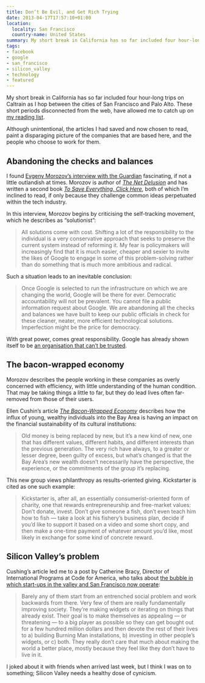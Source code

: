 ```yaml
---
title: Don’t Be Evil, and Get Rich Trying
date: 2013-04-17T17:57:10+01:00
location:
  locality: San Francisco
  country-name: United States
summary: My short break in California has so far included four hour-long trips on Caltrain as I hop between the cities of San Francisco and Palo Alto. These short periods disconnected from the web, have allowed me to catch up on my reading list.
tags:
- facebook
- google
- san_francisco
- silicon_valley
- technology
- featured
---
```

My short break in California has so far included four hour-long trips on Caltrain as I hop between the cities of San Francisco and Palo Alto. These short periods disconnected from the web, have allowed me to catch up on [my reading list][1].

Although unintentional, the articles I had saved and now chosen to read, paint a disparaging picture of the companies that are based here, and the people who choose to work for them.

## Abandoning the checks and balances

I found [Evgeny Morozov’s interview with the Guardian][2] fascinating, if not a little outlandish at times. Morozov is author of <cite>[The Net Delusion][3]</cite> and has written a second book <cite>[To Save Everything, Click Here][4]</cite>, both of which I’m inclined to read, if only because they challenge common ideas perpetuated within the tech industry.

In this interview, Morozov begins by criticising the self-tracking movement, which he describes as “solutionist”:

> All solutions come with cost. Shifting a lot of the responsibility to the individual is a very conservative approach that seeks to preserve the current system instead of reforming it. My fear is policymakers will increasingly find that it is much easier, cheaper and sexier to invite the likes of Google to engage in some of this problem-solving rather than do something that is much more ambitious and radical.

Such a situation leads to an inevitable conclusion:

> Once Google is selected to run the infrastructure on which we are changing the world, Google will be there for ever. Democratic accountability will not be prevalent. You cannot file a public information request about Google. We are abandoning all the checks and balances we have built to keep our public officials in check for these cleaner, neater, more efficient technological solutions. Imperfection might be the price for democracy.

With great power, comes great responsibility. Google has already shown itself to be [an organisation that can’t be trusted][5].

## The bacon-wrapped economy

Morozov describes the people working in these companies as overly concerned with efficiency, with little understanding of the human condition. That may be taking things a little to far, but they do lead lives often far-removed from those of their users.

Ellen Cushin’s article <cite>[The Bacon-Wrapped Economy][6]</cite> describes how the influx of young, wealthy individuals into the Bay Area is having an impact on the financial sustainability of its cultural institutions:

> Old money is being replaced by new, but it’s a new kind of new, one that has different values, different habits, and different interests than the previous generation. The very rich have always, to a greater or lesser degree, been guilty of excess, but what’s changed is that the Bay Area’s new wealth doesn’t necessarily have the perspective, the experience, or the commitments of the group it’s replacing.

This new group views philanthropy as results-oriented giving. Kickstarter is cited as one such example:

> Kickstarter is, after all, an essentially consumerist-oriented form of charity, one that rewards entrepreneurship and free-market values: Don’t donate, invest. Don’t give someone a fish, don’t even teach him how to fish — take a look at his fishery’s business plan, decide if you’d like to support it based on a video and some short copy, and then make a one-time payment of whatever amount you’d like, most likely in exchange for some kind of concrete reward.

## Silicon Valley’s problem

Cushing’s article led me to a post by Catherine Bracy, Director of International Programs at Code for America, who talks about [the bubble in which start-ups in the valley and San Francisco now operate][7]:

> Barely any of them start from an entrenched social problem and work backwards from there. Very few of them are really fundamentally improving society. They’re making widgets or iterating on things that already exist. Their goal is to make themselves as appealing — or threatening — to a big player as possible so they can get bought out for a few hundred million dollars and then devote the rest of their lives to a) building Burning Man installations, b) investing in other people’s widgets, or c) both. They really don’t care that much about making the world a better place, mostly because they feel like they don’t have to live in it.

I joked about it with friends when arrived last week, but I think I was on to something; Silicon Valley needs a healthy dose of cynicism.

[1]: http://readability.com/paulrobertlloyd/favorites
[2]: http://www.guardian.co.uk/technology/2013/mar/09/evgeny-morozov-technology-solutionism-interview
[3]: https://www.goodreads.com/book/show/10003400-the-net-delusion
[4]: https://www.goodreads.com/book/show/13587160-to-save-everything-click-here
[5]: http://www.wired.com/threatlevel/2012/05/google-wifi-fcc-investigation/
[6]: http://www.eastbayexpress.com/oakland/the-bacon-wrapped-economy/Content?oid=3494301
[7]: http://cbracy.tumblr.com/post/39314979304/silicon-valleys-problem
